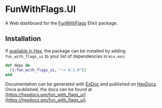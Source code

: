 # FunWithFlags.UI

A Web dashboard for the [FunWithFlags](https://github.com/tompave/fun_with_flags) Elixir package.

## Installation

If [available in Hex](https://hex.pm/docs/publish), the package can be installed
by adding `fun_with_flags_ui` to your list of dependencies in `mix.exs`:

```elixir
def deps do
  [{:fun_with_flags_ui, "~> 0.1.0"}]
end
```

Documentation can be generated with [ExDoc](https://github.com/elixir-lang/ex_doc)
and published on [HexDocs](https://hexdocs.pm). Once published, the docs can
be found at [https://hexdocs.pm/fun_with_flags_ui](https://hexdocs.pm/fun_with_flags_ui).

